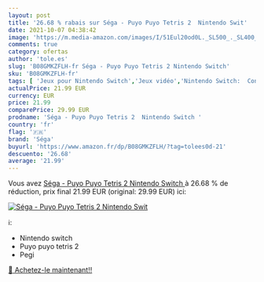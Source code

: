 ```yaml
---
layout: post
title: '26.68 % rabais sur Séga - Puyo Puyo Tetris 2  Nintendo Swit'
date: 2021-10-07 04:38:42
image: 'https://m.media-amazon.com/images/I/51Eul20od0L._SL500_._SL400_.jpg'
comments: true
category: ofertas
author: 'tole.es'
slug: 'B08GMKZFLH-fr Séga - Puyo Puyo Tetris 2 Nintendo Switch'
sku: 'B08GMKZFLH-fr'
tags: [ 'Jeux pour Nintendo Switch','Jeux vidéo','Nintendo Switch:  Consoles, jeux et accessoires','séga', ]
actualPrice: 21.99 EUR
currency: EUR
price: 21.99
comparePrice: 29.99 EUR
prodname: 'Séga - Puyo Puyo Tetris 2  Nintendo Switch '
country: 'fr'
flag: '🇫🇷'
brand: 'Séga'
buyurl: 'https://www.amazon.fr/dp/B08GMKZFLH/?tag=tolees0d-21'
descuento: '26.68'
average: '21.99'
---
```


Vous avez [Séga - Puyo Puyo Tetris 2  Nintendo Switch ](https://www.amazon.fr/dp/B08GMKZFLH/?tag=tolees0d-21)  à  26.68 % de réduction, prix final  21.99 EUR (original: 29.99 EUR) ici:

[![Séga - Puyo Puyo Tetris 2  Nintendo Swit](https://m.media-amazon.com/images/I/51Eul20od0L._SL500_._SL400_.jpg)](https://www.amazon.fr/dp/B08GMKZFLH/?tag=tolees0d-21)

ℹ️:

- Nintendo switch
- Puyo puyo tetris 2
- Pegi

[🛒 Achetez-le maintenant!!](https://www.amazon.fr/dp/B08GMKZFLH/?tag=tolees0d-21)
